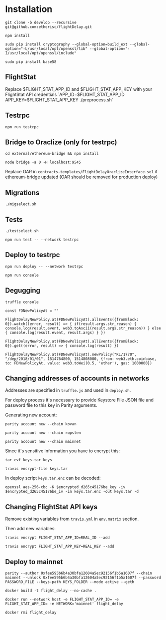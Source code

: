 # Installation

`git clone -b develop --recursive git@github.com:etherisc/flightDelay.git`

`npm install`

`sudo pip install cryptography --global-option=build_ext --global-option="-L/usr/local/opt/openssl/lib" --global-option="-I/usr/local/opt/openssl/include"`

`sudo pip install base58`


## FlightStat
Replace $FLIGHT_STAT_APP_ID and $FLIGHT_STAT_APP_KEY with your FlightStat API credentials
`APP_ID=$FLIGHT_STAT_APP_ID APP_KEY=$FLIGHT_STAT_APP_KEY ./preprocess.sh`

## Testrpc
`npm run testrpc`

## Bridge to Oraclize (only for testrpc)
`cd external/ethereum-bridge && npm install`

`node bridge -a 0 -H localhost:9545`

Replace OAR in `contracts-templates/FlightDelayOraclizeInterface.sol` if ethereum-bridge updated (OAR should be removed for production deploy)

## Migrations
`./migselect.sh`

## Tests
`./testselect.sh`

`npm run test -- --network testrpc`

## Deploy to testrpc
`npm run deploy -- --network testrpc`

`npm run console`

## Degugging

`truffle console`

`const FDNewPolicyAt = ""`

`FlightDelayNewPolicy.at(FDNewPolicyAt).allEvents({fromBlock: 0}).watch((error, result) => { if(result.args.str_reason) { console.log(result.event, web3.toAscii(result.args.str_reason)) } else { console.log(result.event, result.args) } })`

`FlightDelayNewPolicy.at(FDNewPolicyAt).allEvents({fromBlock: 0}).get((error, result) => { console.log(result) })`

`FlightDelayNewPolicy.at(FDNewPolicyAt).newPolicy("KL/1770", "/dep/2018/01/01", 1514764800, 1514808000, {from: web3.eth.coinbase, to: FDNewPolicyAt, value: web3.toWei(0.5, 'ether'), gas: 1000000})`

## Changing addresses of accounts in networks

Addresses are specified in `truffle.js` and used in `deploy.sh`.

For deploy process it's necessary to provide Keystore File JSON file and password file to this key in Parity arguments.

Generating new account:

`parity account new --chain kovan`

`parity account new --chain ropsten`

`parity account new --chain mainnet`

Since it's sensitive information you have to encrypt this:

`tar cvf keys.tar keys`

`travis encrypt-file keys.tar`

In deploy script `keys.tar.enc` can be decoded:

`openssl aes-256-cbc -K $encrypted_d265c45176be_key -iv $encrypted_d265c45176be_iv -in keys.tar.enc -out keys.tar -d`

## Changing FlightStat API keys

Remove existing variables from `travis.yml` in `env.matrix` section.

Then add new variables:

`travis encrypt FLIGHT_STAT_APP_ID=REAL_ID --add`

`travis encrypt FLIGHT_STAT_APP_KEY=REAL_KEY --add`

## Deploy to mainnet

`parity --author 0xfee595b6b4a30bfa12604a5ec92156f1b5a1607f --chain mainnet --unlock 0xfee595b6b4a30bfa12604a5ec92156f1b5a1607f --password PASSWORD_FILE --keys-path KEYS_FOLDER --mode active --geth`

`docker build -t flight_delay --no-cache .`

`docker run --network host -e FLIGHT_STAT_APP_ID= -e FLIGHT_STAT_APP_ID= -e NETWORK='mainnet' flight_delay`

`docker rmi flight_delay`
